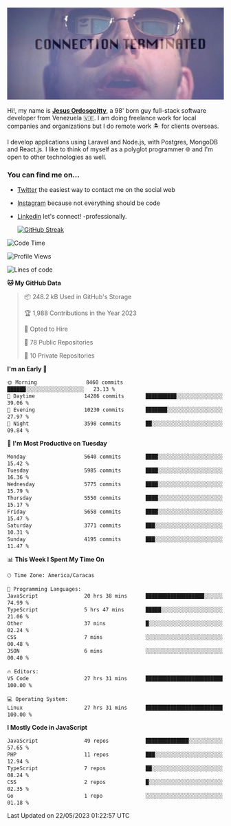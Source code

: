 ![hackers movie reference](./disconnected.jpg)

Hi!, my name is [**Jesus Ordosgoitty**](https://jodaz.xyz), a 98' born guy full-stack software developer from Venezuela 🇻🇪. I am doing freelance work for local companies and organizations but I do remote work 🏝️ for clients overseas. 

I develop applications using Laravel and Node.js, with Postgres, MongoDB and React.js. I like to think of myself as a polyglot programmer 🌐 and I'm open to other technologies as well.

### You can find me on...

- [Twitter](https://twitter.com/jodaz_) the easiest way to contact me on the social web
- [Instagram](https://instagram.com/jodaz_) because not everything should be code
- [Linkedin](https://linkedin.com/in/jodaz) let's connect! -professionally.


    [![GitHub Streak](https://streak-stats.demolab.com?user=jodaz&theme=tokyonight)](https://git.io/streak-stats)

<!--START_SECTION:waka-->
![Code Time](http://img.shields.io/badge/Code%20Time-3%2C905%20hrs%2039%20mins-blue)

![Profile Views](http://img.shields.io/badge/Profile%20Views-0-blue)

![Lines of code](https://img.shields.io/badge/From%20Hello%20World%20I%27ve%20Written-98.6%20million%20lines%20of%20code-blue)

**🐱 My GitHub Data** 

> 📦 248.2 kB Used in GitHub's Storage 
 > 
> 🏆 1,988 Contributions in the Year 2023
 > 
> 💼 Opted to Hire
 > 
> 📜 78 Public Repositories 
 > 
> 🔑 10 Private Repositories 
 > 
**I'm an Early 🐤** 

```text
🌞 Morning                8460 commits        ██████░░░░░░░░░░░░░░░░░░░   23.13 % 
🌆 Daytime                14286 commits       ██████████░░░░░░░░░░░░░░░   39.06 % 
🌃 Evening                10230 commits       ███████░░░░░░░░░░░░░░░░░░   27.97 % 
🌙 Night                  3598 commits        ██░░░░░░░░░░░░░░░░░░░░░░░   09.84 % 
```
📅 **I'm Most Productive on Tuesday** 

```text
Monday                   5640 commits        ████░░░░░░░░░░░░░░░░░░░░░   15.42 % 
Tuesday                  5985 commits        ████░░░░░░░░░░░░░░░░░░░░░   16.36 % 
Wednesday                5775 commits        ████░░░░░░░░░░░░░░░░░░░░░   15.79 % 
Thursday                 5550 commits        ████░░░░░░░░░░░░░░░░░░░░░   15.17 % 
Friday                   5658 commits        ████░░░░░░░░░░░░░░░░░░░░░   15.47 % 
Saturday                 3771 commits        ███░░░░░░░░░░░░░░░░░░░░░░   10.31 % 
Sunday                   4195 commits        ███░░░░░░░░░░░░░░░░░░░░░░   11.47 % 
```


📊 **This Week I Spent My Time On** 

```text
🕑︎ Time Zone: America/Caracas

💬 Programming Languages: 
JavaScript               20 hrs 38 mins      ███████████████████░░░░░░   74.99 % 
TypeScript               5 hrs 47 mins       █████░░░░░░░░░░░░░░░░░░░░   21.06 % 
Other                    37 mins             █░░░░░░░░░░░░░░░░░░░░░░░░   02.24 % 
CSS                      7 mins              ░░░░░░░░░░░░░░░░░░░░░░░░░   00.48 % 
JSON                     6 mins              ░░░░░░░░░░░░░░░░░░░░░░░░░   00.40 % 

🔥 Editors: 
VS Code                  27 hrs 31 mins      █████████████████████████   100.00 % 

💻 Operating System: 
Linux                    27 hrs 31 mins      █████████████████████████   100.00 % 
```

**I Mostly Code in JavaScript** 

```text
JavaScript               49 repos            ██████████████░░░░░░░░░░░   57.65 % 
PHP                      11 repos            ███░░░░░░░░░░░░░░░░░░░░░░   12.94 % 
TypeScript               7 repos             ██░░░░░░░░░░░░░░░░░░░░░░░   08.24 % 
CSS                      2 repos             █░░░░░░░░░░░░░░░░░░░░░░░░   02.35 % 
Go                       1 repo              ░░░░░░░░░░░░░░░░░░░░░░░░░   01.18 % 
```




 Last Updated on 22/05/2023 01:22:57 UTC
<!--END_SECTION:waka-->
